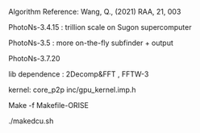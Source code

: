 Algorithm Reference: 
Wang, Q., (2021) RAA, 21, 003

PhotoNs-3.4.15 : trillion scale on Sugon supercomputer

PhotoNs-3.5 : more on-the-fly subfinder + output

PhotoNs-3.7.20 


lib dependence : 2Decomp&FFT , FFTW-3

kernel: core_p2p inc/gpu_kernel.imp.h

Make -f Makefile-ORISE

./makedcu.sh


